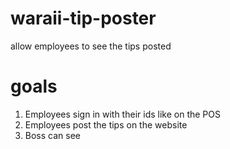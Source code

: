 # waraii-tip-poster
allow employees to see the tips posted 
# goals
1) Employees sign in with their ids like on the POS
2) Employees post the tips on the website
3) Boss can see 
